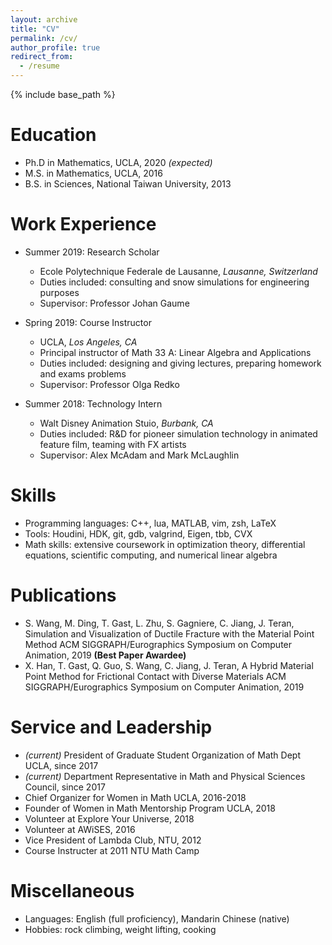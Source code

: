 ```yaml
---
layout: archive
title: "CV"
permalink: /cv/
author_profile: true
redirect_from:
  - /resume
---
```


{% include base_path %}

Education
======
* Ph.D in Mathematics, UCLA, 2020 _(expected)_
* M.S. in Mathematics, UCLA, 2016
* B.S. in Sciences, National Taiwan University, 2013

Work Experience
======
* Summer 2019: Research Scholar
  * Ecole Polytechnique Federale de Lausanne, _Lausanne, Switzerland_
  * Duties included: consulting and snow simulations for engineering purposes
  * Supervisor: Professor Johan Gaume

* Spring 2019: Course Instructor
  * UCLA, _Los Angeles, CA_
  * Principal instructor of Math 33 A: Linear Algebra and Applications
  * Duties included: designing and giving lectures, preparing homework and exams problems
  * Supervisor: Professor Olga Redko
  
* Summer 2018: Technology Intern
  * Walt Disney Animation Stuio, _Burbank, CA_
  * Duties included: R&D for pioneer simulation technology in animated feature film, teaming with FX artists
  * Supervisor: Alex McAdam and Mark McLaughlin

Skills
======
* Programming languages: C++, lua, MATLAB, vim, zsh, LaTeX
* Tools: Houdini, HDK, git, gdb, valgrind, Eigen, tbb, CVX
* Math skills: extensive coursework in optimization theory, differential equations, scientific computing, and numerical linear algebra

Publications
======
* S. Wang, M. Ding, T. Gast, L. Zhu, S. Gagniere, C. Jiang, J. Teran, Simulation and Visualization of Ductile Fracture with the Material Point Method ACM SIGGRAPH/Eurographics Symposium on Computer Animation, 2019 **(Best Paper Awardee)**
* X. Han, T. Gast, Q. Guo, S. Wang, C. Jiang, J. Teran, A Hybrid Material Point Method for Frictional Contact with Diverse Materials ACM SIGGRAPH/Eurographics Symposium on Computer Animation, 2019
  
Service and Leadership
======
* _(current)_ President of Graduate Student Organization of Math Dept UCLA, since 2017
* _(current)_ Department Representative in Math and Physical Sciences Council, since 2017
* Chief Organizer for Women in Math UCLA, 2016-2018
* Founder of Women in Math Mentorship Program UCLA, 2018
* Volunteer at Explore Your Universe, 2018
* Volunteer at AWiSES, 2016
* Vice President of Lambda Club, NTU, 2012
* Course Instructer at 2011 NTU Math Camp

Miscellaneous
======
* Languages: English (full proficiency), Mandarin Chinese (native)
* Hobbies: rock climbing, weight lifting, cooking
